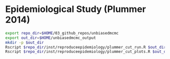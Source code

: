# Epidemiological Study (Plummer 2014)

```bash
export repo_dir=$HOME/03_github_repos/unbiasedmcmc
export out_dir=$HOME/unbiasedmcmc_output
mkdir -p $out_dir
Rscript $repo_dir/inst/reproduceepidemiology/plummer_cut_run.R $out_dir
Rscript $repo_dir/inst/reproduceepidemiology/plummer_cut_plots.R $out_dir
```
